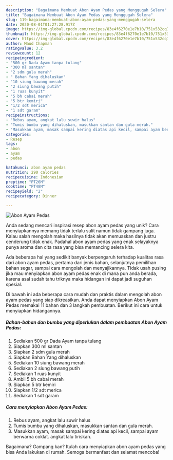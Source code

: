 ```yaml
---
description: "Bagaimana Membuat Abon Ayam Pedas yang Menggugah Selera"
title: "Bagaimana Membuat Abon Ayam Pedas yang Menggugah Selera"
slug: 119-bagaimana-membuat-abon-ayam-pedas-yang-menggugah-selera
date: 2020-08-01T01:27:28.917Z
image: https://img-global.cpcdn.com/recipes/83e4f6270e1e7b10/751x532cq70/abon-ayam-pedas-foto-resep-utama.jpg
thumbnail: https://img-global.cpcdn.com/recipes/83e4f6270e1e7b10/751x532cq70/abon-ayam-pedas-foto-resep-utama.jpg
cover: https://img-global.cpcdn.com/recipes/83e4f6270e1e7b10/751x532cq70/abon-ayam-pedas-foto-resep-utama.jpg
author: Maud Chapman
ratingvalue: 3.2
reviewcount: 12
recipeingredient:
- "500 gr Dada Ayam tanpa tulang"
- "300 ml santan"
- "2 sdm gula merah"
- " Bahan Yang dihaluskan"
- "10 siung bawang merah"
- "2 siung bawang putih"
- "1 ruas kunyit"
- "5 bh cabai merah"
- "5 btr kemiri"
- "1/2 sdt merica"
- "1 sdt garam"
recipeinstructions:
- "Rebus ayam, angkat lalu suwir halus"
- "Tumis bumbu yang dihaluskan, masukkan santan dan gula merah."
- "Masukkan ayam, masak sampai kering diatas api kecil, sampai ayam berwarna coklat. angkat lalu tiriskan."
categories:
- Resep
tags:
- abon
- ayam
- pedas

katakunci: abon ayam pedas 
nutrition: 290 calories
recipecuisine: Indonesian
preptime: "PT26M"
cooktime: "PT48M"
recipeyield: "2"
recipecategory: Dinner

---
```



![Abon Ayam Pedas](https://img-global.cpcdn.com/recipes/83e4f6270e1e7b10/751x532cq70/abon-ayam-pedas-foto-resep-utama.jpg)

Anda sedang mencari inspirasi resep abon ayam pedas yang unik? Cara menyiapkannya memang tidak terlalu sulit namun tidak gampang juga. Kalau salah mengolah maka hasilnya tidak akan memuaskan dan justru cenderung tidak enak. Padahal abon ayam pedas yang enak selayaknya punya aroma dan cita rasa yang bisa memancing selera kita.

Ada beberapa hal yang sedikit banyak berpengaruh terhadap kualitas rasa dari abon ayam pedas, pertama dari jenis bahan, selanjutnya pemilihan bahan segar, sampai cara mengolah dan menyajikannya. Tidak usah pusing jika mau menyiapkan abon ayam pedas enak di mana pun anda berada, karena asal sudah tahu triknya maka hidangan ini dapat jadi suguhan spesial.




Di bawah ini ada beberapa cara mudah dan praktis dalam mengolah abon ayam pedas yang siap dikreasikan. Anda dapat menyiapkan Abon Ayam Pedas memakai 11 bahan dan 3 langkah pembuatan. Berikut ini cara untuk menyiapkan hidangannya.

<!--inarticleads1-->

##### Bahan-bahan dan bumbu yang diperlukan dalam pembuatan Abon Ayam Pedas:

1. Sediakan 500 gr Dada Ayam tanpa tulang
1. Siapkan 300 ml santan
1. Siapkan 2 sdm gula merah
1. Siapkan  Bahan Yang dihaluskan
1. Sediakan 10 siung bawang merah
1. Sediakan 2 siung bawang putih
1. Sediakan 1 ruas kunyit
1. Ambil 5 bh cabai merah
1. Siapkan 5 btr kemiri
1. Siapkan 1/2 sdt merica
1. Sediakan 1 sdt garam




<!--inarticleads2-->

##### Cara menyiapkan Abon Ayam Pedas:

1. Rebus ayam, angkat lalu suwir halus
1. Tumis bumbu yang dihaluskan, masukkan santan dan gula merah.
1. Masukkan ayam, masak sampai kering diatas api kecil, sampai ayam berwarna coklat. angkat lalu tiriskan.




Bagaimana? Gampang kan? Itulah cara menyiapkan abon ayam pedas yang bisa Anda lakukan di rumah. Semoga bermanfaat dan selamat mencoba!
